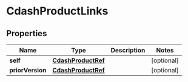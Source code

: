 
# CdashProductLinks

## Properties
| Name | Type | Description | Notes |
| ------------ | ------------- | ------------- | ------------- |
| **self** | [**CdashProductRef**](CdashProductRef.md) |  |  [optional] |
| **priorVersion** | [**CdashProductRef**](CdashProductRef.md) |  |  [optional] |




